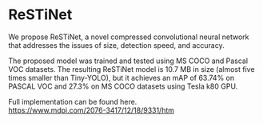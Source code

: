 # ReSTiNet

We propose ReSTiNet, a novel compressed convolutional neural network that addresses the issues of size, detection speed, and accuracy. 

The proposed model was trained and tested using MS COCO and Pascal VOC datasets. The resulting ReSTiNet model is 10.7 MB in size (almost five times smaller than Tiny-YOLO), but it achieves an mAP of 63.74% on PASCAL VOC and 27.3% on MS COCO datasets using Tesla k80 GPU.

Full implementation can be found here.   
                             https://www.mdpi.com/2076-3417/12/18/9331/htm 
